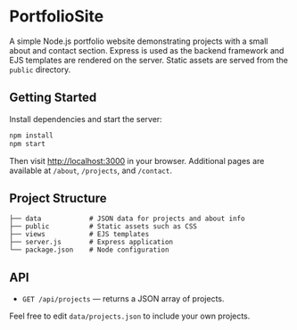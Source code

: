 # PortfolioSite

A simple Node.js portfolio website demonstrating projects with a small about and contact section. Express is used as the backend framework and EJS templates are rendered on the server. Static assets are served from the `public` directory.

## Getting Started

Install dependencies and start the server:

```bash
npm install
npm start
```

Then visit [http://localhost:3000](http://localhost:3000) in your browser. Additional pages are available at `/about`, `/projects`, and `/contact`.

## Project Structure

```
├── data            # JSON data for projects and about info
├── public          # Static assets such as CSS
├── views           # EJS templates
├── server.js       # Express application
└── package.json    # Node configuration
```

## API

- `GET /api/projects` — returns a JSON array of projects.

Feel free to edit `data/projects.json` to include your own projects.
